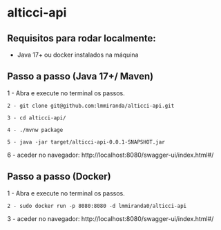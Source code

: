 # alticci-api

## Requisitos para rodar localmente:
- Java 17+ ou docker instalados na máquina

## Passo a passo (Java 17+/ Maven)
1 - Abra e execute no terminal os passos.
```
2 - git clone git@github.com:lmmiranda/alticci-api.git
```
```
3 - cd alticci-api/
```
```
4 - ./mvnw package 
```
```
5 - java -jar target/alticci-api-0.0.1-SNAPSHOT.jar 
```
6 - aceder no navegador: http://localhost:8080/swagger-ui/index.html#/


## Passo a passo (Docker)
1 - Abra e execute no terminal os passos.
```
2 - sudo docker run -p 8080:8080 -d lmmiranda0/alticci-api
```
3 - aceder no navegador: http://localhost:8080/swagger-ui/index.html#/
